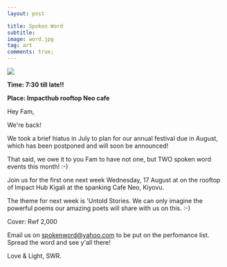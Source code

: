 ```yaml
---
layout: post

title: Spoken Word
subtitle: 
image: word.jpg
tag: art
comments: true;
---
```

<img src="{{site.github.url}}/img/word.jpg">

<strong>Time: 7:30 till late!!</strong>

<strong>Place: Impacthub rooftop Neo cafe</strong>

Hey Fam,

We're back!

We took a brief hiatus in July to plan for our annual festival due in August, which has been postponed and will soon be announced!

That said, we owe it to you Fam to have not one, but TWO spoken word events this month! :-)

Join us for the first one next week Wednesday, 17 August at on the rooftop of Impact Hub Kigali at the spanking Cafe Neo, Kiyovu.

The theme for next week is 'Untold Stories. We can only imagine the powerful poems our amazing poets will share with us on this. :-)

Cover: Rwf 2,000

Email us on spokenword@yahoo.com to be put on the perfomance list. Spread the word and see y'all there!

Love & Light,
SWR.
